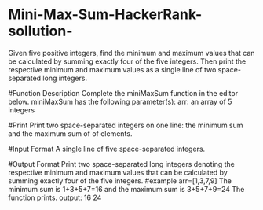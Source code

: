 # Mini-Max-Sum-HackerRank-sollution-
Given five positive integers, find the minimum and maximum values that can be calculated by summing exactly four of the five integers. Then print the respective minimum and maximum values as a single line of two space-separated long integers.

#Function Description
Complete the miniMaxSum function in the editor below.
miniMaxSum has the following parameter(s):
arr: an array of 5 integers

#Print
Print two space-separated integers on one line: the minimum sum and the maximum sum of  of  elements.

#Input Format
A single line of five space-separated integers.

#Output Format
Print two space-separated long integers denoting the respective minimum and maximum values that can be calculated by summing exactly four of the five integers. 
#example
arr=[1,3,7,9]
The minimum sum is 1+3+5+7=16  and the maximum sum is 3+5+7+9=24 The function prints.
output: 16 24
